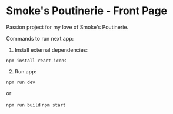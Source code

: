 # Smoke's Poutinerie - Front Page

Passion project for my love of Smoke's Poutinerie.

Commands to run next app:

1. Install external dependencies:

`npm install react-icons`

2. Run app:

`npm run dev`

or

`npm run build`
`npm start`
